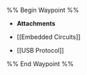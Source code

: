 %% Begin Waypoint %%
- **Attachments**

- [[Embedded Circuits]]
- [[USB Protocol]]

%% End Waypoint %%
